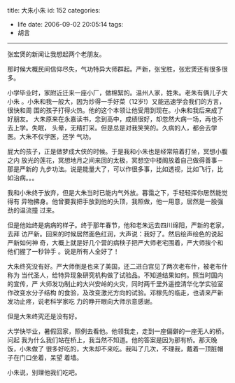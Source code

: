 title: 大朱小朱
id: 152
categories:
  - life
date: 2006-09-02 20:05:14
tags:
  - 胡言
---

张宏煲的新闻让我想起两个老朋友。

那时候大概民间信仰尽失，气功特异大师群起。严新，张宝胜，张宏煲还有很多很多。

小学毕业时，家附近迁来一座小厂，做棉絮的。温州人家，姓朱。老朱有俩儿子大小朱
。小朱和我一般大，因为炒得一手好菜（12岁!）又能迅速学会我们的方言，很快和周
围的孩子打得火热。他的这个本领让他受用到现在。小朱和我后来成了好朋友。
大朱原来在永嘉读书，念到高中，成绩很好，却忽然大病一场，再也不去上学。失眠，
头晕，无精打采。但是总是对我笑笑的。久病的人，都会去学医。大朱不仅学医，还学
气功。

屁大的孩子，正是做梦成大侠的时候。于是我和小朱也是经常陪着打坐，冥想小腹之内
放光的莲花，冥想地月之间来回的太极，冥想空中楼阁放着自己做得善事－那是严新的
九步功法。说是能量大了，可以作很多事，比如透视，比如飞行，比如治病。。。

我和小朱终于放弃，但是大朱当时已能内气外放。暮霭之下，手轻轻挥你居然能觉得有
异物拂身。他曾要我把手放到他的头顶，我照做，他一用意，居然是一股强劲的温流撞
过来。

但是他始终是病病的样子。终于那年春节，他和老朱远去四川绵阳，严新的老家，去拜
访严新。回来的时候居然面色红润，大声说：我好了。然后绘声绘色的说起严新如何神
奇，大概上就是好几个营的病秧子把严大师老宅围着，严大师挨个和他们握了一秒钟手
。说是所有人全好了！

大朱终究没有好。严大师倒是也来了美国，还二进白宫见了两次老布什，被老布什称为
当代圣人，给特异现象研究机构做了试验品。不知道结果如何。照当时国内的宣传，严
大师发功制止的大兴安岭的火灾，同时两千里外遥控清华化学实验室作改变水分子结构
的食验，及改变激光方向的试验。邓稼先的临走，也请来严新发功止疼，说老科学家吃
力的睁开眼向大师示意感谢。

但是大朱终究还是没有好。

大学快毕业，暑假回家，照例去看他。他领我走，走到一座偏僻的一座无人的桥。问起
我为什么我们站在桥上，我当然不知道。他的答案是因为那有桥。那天晚饭，小朱做了
很多好吃的，大朱却不来吃。我叫了几次，不理我，戴着一顶脏帽子在门口坐着，呆望
着墙。

小朱说，别理他我们吃吧。